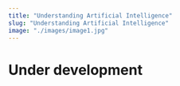 ```yaml
---
title: "Understanding Artificial Intelligence"
slug: "Understanding Artificial Intelligence"
image: "./images/image1.jpg"
---
```


# Under development


